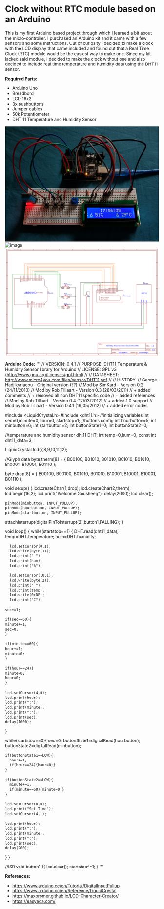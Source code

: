 # Clock without RTC module based on an Arduino

This is my first Arduino based project through which I learned a bit about the micro-controller. I purchased an Arduino kit and it came with a few sensors and some instructions. Out of curiosity I decided to make a clock with the LCD display that came included and found out that a Real Time Clock (RTC) module would be the easiest way to make one. Since my kit lacked said module, I decided to make the clock without one and also decided to include real time temperature and humidity data using the DHT11 sensor.

**Required Parts:**
* Arduino Uno 
* Breadbord
* LCD 16x2
* 3x pushbuttons
* Jumper cables
* 50k Potentiometer
* DHT 11 Temperature and Humidity Sensor


![image](20190830_175621.jpg)
![image](20190830_175634.jpg)
![image](Schematic_Arduino-Clock-without-RTC.png)

**Arduino Code:**
'''
// VERSION: 0.4.1
// PURPOSE: DHT11 Temperature & Humidity Sensor library for Arduino
// LICENSE: GPL v3 (http://www.gnu.org/licenses/gpl.html)
//
// DATASHEET: http://www.micro4you.com/files/sensor/DHT11.pdf
//
// HISTORY:
// George Hadjikyriacou - Original version (??)
// Mod by SimKard - Version 0.2 (24/11/2010)
// Mod by Rob Tillaart - Version 0.3 (28/03/2011)
// + added comments
// + removed all non DHT11 specific code
// + added references
// Mod by Rob Tillaart - Version 0.4 (17/03/2012)
// + added 1.0 support
// Mod by Rob Tillaart - Version 0.4.1 (19/05/2012)
// + added error codes

#include <LiquidCrystal.h>
#include <dht11.h>
//initializing variables
int sec=0,minute=0,hour=0, startstop=1;
//buttons config
int hourbutton=5;
int minbutton=6; 
int startbutton=2;
int buttonState1=0;
int buttonState2=0;

//temperature and humidity sensor
dht11 DHT;
int temp=0,hum=0;
const int dht11_data=3;

LiquidCrystal lcd(7,8,9,10,11,12);

//Glyph data
byte therm[8] = {
  B00100,
  B01010,
  B01010,
  B01010,
  B01010,
  B10001,
  B10001,
  B01110
 };

byte drop[8] = {
  B00100, 
  B00100, 
  B01010, 
  B01010,
  B10001,
  B10001,
  B10001,
  B01110
};

void setup()
{
  lcd.createChar(1,drop); 
  lcd.createChar(2,therm);
  lcd.begin(16,2);
  lcd.print("Welcome Gousheeg");
  delay(2000);
  lcd.clear();

    pinMode(minbutton, INPUT_PULLUP);
    pinMode(hourbutton, INPUT_PULLUP);
    pinMode(startbutton, INPUT_PULLUP);

  attachInterrupt(digitalPinToInterrupt(2),button1,FALLING);
}

void loop()
{
  while(startstop==1)
  {
      DHT.read(dht11_data);
      temp=DHT.temperature;
      hum=DHT.humidity;

      lcd.setCursor(0,1);
      lcd.write(byte(1));
      lcd.print(" ");
      lcd.print(hum);
      lcd.print("%");

      lcd.setCursor(10,1); 
      lcd.write(byte(2));
      lcd.print(" ");
      lcd.print(temp);
      lcd.write(0xDF);   
      lcd.print("C");

    sec+=1;

    if(sec==60){
    minute+=1;
    sec=0;
    }

    if(minute==60){
    hour+=1;
    minute=0;
    }

    if(hour==24){
    minute=0;
    hour=0;
    }

    lcd.setCursor(4,0); 
    lcd.print(hour); 
    lcd.print(":"); 
    lcd.print(minute); 
    lcd.print(":"); 
    lcd.print(sec); 
    delay(1000); 
  }

  while(startstop==0){
    sec=0;
    buttonState1=digitalRead(hourbutton);
    buttonState2=digitalRead(minbutton);
    
    if(buttonState1==LOW){
      hour+=1;
      if(hour==24){hour=0;}
    }

    if(buttonState2==LOW){
      minute+=1;
      if(minute==60){minute=0;}
    }
    
    lcd.setCursor(0,0);
    lcd.print("Set Time");
    lcd.setCursor(4,1); 
 
    lcd.print(hour); 
    lcd.print(":"); 
    lcd.print(minute); 
    lcd.print(":"); 
    lcd.print(sec); 
    delay(200);
  }
}

//ISR
void button1(){
  lcd.clear();
  startstop^=1;
}
'''


**References:**
* https://www.arduino.cc/en/Tutorial/DigitalInputPullup
* https://www.arduino.cc/en/Reference/LiquidCrystal
* https://maxpromer.github.io/LCD-Character-Creator/
* https://easyeda.com/
